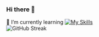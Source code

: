 ### Hi there 👋
🌱 I’m currently learning 
[![My Skills](https://skillicons.dev/icons?i=django)](https://skillicons.dev)
<br />
![GitHub Streak](https://github-readme-streak-stats.herokuapp.com/?user=basunepal&theme=horizon)

<!--
**basunepal/basunepal** is a ✨ _special_ ✨ repository because its `README.md` (this file) appears on your GitHub profile.

Here are some ideas to get you started:

- 🔭 I’m currently working on ...
- 🌱 I’m currently learning ...
- 👯 I’m looking to collaborate on ...
- 🤔 I’m looking for help with ...
- 💬 Ask me about ...
- 📫 How to reach me: ...
- 😄 Pronouns: ...
- ⚡ Fun fact: ...
-->

